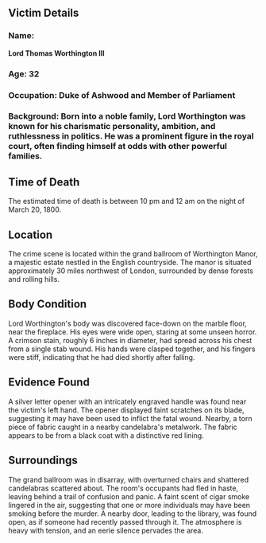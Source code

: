 ## Victim Details 
### Name:
**Lord Thomas Worthington III**
### Age: 32
### Occupation: Duke of Ashwood and Member of Parliament
### Background: Born into a noble family, Lord Worthington was known for his charismatic personality, ambition, and ruthlessness in politics. He was a prominent figure in the royal court, often finding himself at odds with other powerful families.

## Time of Death 
The estimated time of death is between 10 pm and 12 am on the night of March 20, 1800.

## Location 
The crime scene is located within the grand ballroom of Worthington Manor, a majestic estate nestled in the English countryside. The manor is situated approximately 30 miles northwest of London, surrounded by dense forests and rolling hills.

## Body Condition 
Lord Worthington's body was discovered face-down on the marble floor, near the fireplace. His eyes were wide open, staring at some unseen horror. A crimson stain, roughly 6 inches in diameter, had spread across his chest from a single stab wound. His hands were clasped together, and his fingers were stiff, indicating that he had died shortly after falling.

## Evidence Found 
A silver letter opener with an intricately engraved handle was found near the victim's left hand. The opener displayed faint scratches on its blade, suggesting it may have been used to inflict the fatal wound. Nearby, a torn piece of fabric caught in a nearby candelabra's metalwork. The fabric appears to be from a black coat with a distinctive red lining.

## Surroundings 
The grand ballroom was in disarray, with overturned chairs and shattered candelabras scattered about. The room's occupants had fled in haste, leaving behind a trail of confusion and panic. A faint scent of cigar smoke lingered in the air, suggesting that one or more individuals may have been smoking before the murder. A nearby door, leading to the library, was found open, as if someone had recently passed through it. The atmosphere is heavy with tension, and an eerie silence pervades the area.